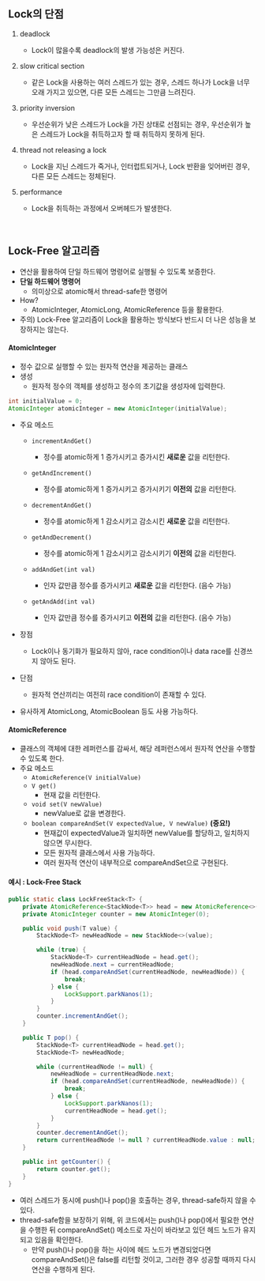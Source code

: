 ## Lock의 단점

1. deadlock
   - Lock이 많을수록 deadlock의 발생 가능성은 커진다.

2. slow critical section
   - 같은 Lock을 사용하는 여러 스레드가 있는 경우, 스레드 하나가 Lock을 너무 오래 가지고 있으면, 다른 모든 스레드는 그만큼 느려진다.

3. priority inversion
   - 우선순위가 낮은 스레드가 Lock을 가진 상태로 선점되는 경우, 우선순위가 높은 스레드가 Lock을 취득하고자 할 때 취득하지 못하게 된다.
4. thread not releasing a lock
   - Lock을 지닌 스레드가 죽거나, 인터럽트되거나, Lock 반환을 잊어버린 경우, 다른 모든 스레드는 정체된다. 
5. performance
   - Lock을 취득하는 과정에서 오버헤드가 발생한다.

<br>

## Lock-Free 알고리즘 

- 연산을 활용하여 단일 하드웨어 명령어로 실행될 수 있도록 보증한다.
- **단일 하드웨어 명령어**
  - 의미상으로 atomic해서 thread-safe한 명령어
- How?
  - AtomicInteger, AtomicLong, AtomicReference 등을 활용한다.
- 주의) Lock-Free 알고리즘이 Lock을 활용하는 방식보다 반드시 더 나은 성능을 보장하지는 않는다.

#### AtomicInteger

- 정수 값으로 실행할 수 있는 원자적 연산을 제공하는 클래스
- 생성
  - 원자적 정수의 객체를 생성하고 정수의 초기값을 생성자에 입력한다.

```java
int initialValue = 0;
AtomicInteger atomicInteger = new AtomicInteger(initialValue);
```

- 주요 메소드

  - `incrementAndGet()`
    - 정수를 atomic하게 1 증가시키고 증가시킨 **새로운** 값을 리턴한다.
  - `getAndIncrement()`
    - 정수를 atomic하게 1 증가시키고 증가시키기 **이전의** 값을 리턴한다.

  - `decrementAndGet()`
    - 정수를 atomic하게 1 감소시키고 감소시킨 **새로운** 값을 리턴한다.
  - `getAndDecrement()`
    - 정수를 atomic하게 1 감소시키고 감소시키기 **이전의** 값을 리턴한다.
  - `addAndGet(int val)`
    - 인자 값만큼 정수를 증가시키고 **새로운** 값을 리턴한다. (음수 가능)

  - `getAndAdd(int val)`
    - 인자 값만큼 정수를 증가시키고 **이전의** 값을 리턴한다. (음수 가능)

- 장점
  - Lock이나 동기화가 필요하지 않아, race condition이나 data race를 신경쓰지 않아도 된다.
- 단점
  - 원자적 연산끼리는 여전히 race condition이 존재할 수 있다.

- 유사하게 AtomicLong, AtomicBoolean 등도 사용 가능하다.

#### AtomicReference

- 클래스의 객체에 대한 레퍼런스를 감싸서, 해당 레퍼런스에서 원자적 연산을 수행할 수 있도록 한다.
- 주요 메소드
  - `AtomicReference(V initialValue)`
  - `V get()`
    - 현재 값을 리턴한다.
  - `void set(V newValue)`
    - newValue로 값을 변경한다.
  - `boolean compareAndSet(V expectedValue, V newValue)` **(중요!)**
    - 현재값이 expectedValue과 일치하면 newValue를 할당하고, 일치하지 않으면 무시한다.
    - 모든 원자적 클래스에서 사용 가능하다.
    - 여러 원자적 연산이 내부적으로 compareAndSet으로 구현된다.

#### 예시 : Lock-Free Stack

```java
public static class LockFreeStack<T> {
    private AtomicReference<StackNode<T>> head = new AtomicReference<>();
    private AtomicInteger counter = new AtomicInteger(0);

    public void push(T value) {
        StackNode<T> newHeadNode = new StackNode<>(value);

        while (true) {
            StackNode<T> currentHeadNode = head.get();
            newHeadNode.next = currentHeadNode;
            if (head.compareAndSet(currentHeadNode, newHeadNode)) {
                break;
            } else {
                LockSupport.parkNanos(1);
            }
        }
        counter.incrementAndGet();
    }

    public T pop() {
        StackNode<T> currentHeadNode = head.get();
        StackNode<T> newHeadNode;

        while (currentHeadNode != null) {
            newHeadNode = currentHeadNode.next;
            if (head.compareAndSet(currentHeadNode, newHeadNode)) {
                break;
            } else {
                LockSupport.parkNanos(1);
                currentHeadNode = head.get();
            }
        }
        counter.decrementAndGet();
        return currentHeadNode != null ? currentHeadNode.value : null;
    }

    public int getCounter() {
        return counter.get();
    }
}
```

- 여러 스레드가 동시에 push()나 pop()을 호출하는 경우, thread-safe하지 않을 수 있다.
- thread-safe함을 보장하기 위해, 위 코드에서는 push()나 pop()에서 필요한 연산을 수행한 뒤 compareAndSet() 메소드로 자신이 바라보고 있던 헤드 노드가 유지되고 있음을 확인한다.
  - 만약 push()나 pop()을 하는 사이에 헤드 노드가 변경되었다면 compareAndSet()은 false를 리턴할 것이고, 그러한 경우 성공할 때까지 다시 연산을 수행하게 된다.

